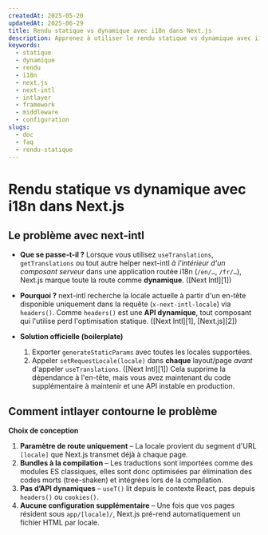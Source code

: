 ```yaml
---
createdAt: 2025-05-20
updatedAt: 2025-06-29
title: Rendu statique vs dynamique avec i18n dans Next.js
description: Apprenez à utiliser le rendu statique vs dynamique avec i18n dans Next.js.
keywords:
  - statique
  - dynamique
  - rendu
  - i18n
  - next.js
  - next-intl
  - intlayer
  - framework
  - middleware
  - configuration
slugs:
  - doc
  - faq
  - rendu-statique
---
```


# Rendu statique vs dynamique avec i18n dans Next.js

## Le problème avec **next-intl**

- **Que se passe-t-il ?**
  Lorsque vous utilisez `useTranslations`, `getTranslations` ou tout autre helper next-intl _à l'intérieur d'un composant serveur_ dans une application routée i18n (`/en/…`, `/fr/…`), Next.js marque toute la route comme **dynamique**. ([Next Intl][1])

- **Pourquoi ?**
  next-intl recherche la locale actuelle à partir d'un en-tête disponible uniquement dans la requête (`x-next-intl-locale`) via `headers()`. Comme `headers()` est une **API dynamique**, tout composant qui l'utilise perd l'optimisation statique. ([Next Intl][1], [Next.js][2])

- **Solution officielle (boilerplate)**

  1. Exporter `generateStaticParams` avec toutes les locales supportées.
  2. Appeler `setRequestLocale(locale)` dans **chaque** layout/page _avant_ d'appeler `useTranslations`. ([Next Intl][1])
     Cela supprime la dépendance à l'en-tête, mais vous avez maintenant du code supplémentaire à maintenir et une API instable en production.

## Comment **intlayer** contourne le problème

**Choix de conception**

1. **Paramètre de route uniquement** – La locale provient du segment d'URL `[locale]` que Next.js transmet déjà à chaque page.
2. **Bundles à la compilation** – Les traductions sont importées comme des modules ES classiques, elles sont donc optimisées par élimination des codes morts (tree-shaken) et intégrées lors de la compilation.
3. **Pas d’API dynamiques** – `useT()` lit depuis le contexte React, pas depuis `headers()` ou `cookies()`.
4. **Aucune configuration supplémentaire** – Une fois que vos pages résident sous `app/[locale]/`, Next.js pré-rend automatiquement un fichier HTML par locale.
